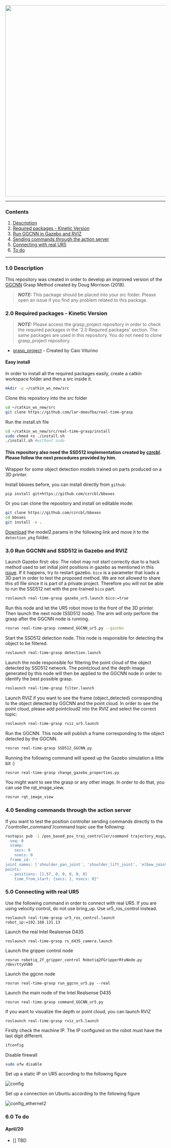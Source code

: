 <p align="center">
<img src="https://user-images.githubusercontent.com/28100951/79417266-e5be7c00-7f87-11ea-91a1-a6724834effe.png" width="600">
</p>

------------

<a id="top"></a>
### Contents
1. [Description](#1.0)
2. [Required packages - Kinetic Version](#2.0)
3. [Run GGCNN in Gazebo and RVIZ](#3.0)
4. [Sending commands through the action server](#4.0)
5. [Connecting with real UR5](#5.0)
6. [To do](#7.0)

------------

<a name="1.0"></a>
### 1.0 Description

This repository was created in order to develop an improved version of the [GGCNN]((https://github.com/dougsm/ggcnn_kinova_grasping)) Grasp Method created by Doug Morrison (2018).

> **_NOTE:_**  This package should be placed into your src folder. Please open an issue if you find any problem related to this package.

<a name="2.0"></a>
### 2.0 Required packages - Kinetic Version

> **_NOTE:_** Please access the grasp_project repository in order to check the required packages in the '2.0 Required packages' section. The same packages are used in this repository. You do not need to clone grasp_project repository.

- [grasp_project](https://github.com/caiobarrosv/grasp_project) - Created by Caio Viturino

#### Easy install

In order to install all the required packages easily, create a catkin workspace folder and then a src inside it.
```bash
mkdir -p ~/catkin_ws_new/src
```

Clone this repository into the src folder
```bash
cd ~/catkin_ws_new/src
git clone https://github.com/lar-deeufba/real-time-grasp
```

Run the install.sh file
```bash
cd ~/catkin_ws_new/src/real-time-grasp/install
sudo chmod +x ./install.sh
./install.sh #without sudo
```

#### This repository also need the SSD512 implementation created by [czrcbl](https://github.com/czrcbl). Please follow the next procedures provided by him.

Wrapper for some object detection models trained on parts produced on a 3D printer.

Install bboxes before, you can install directly from `github`:
```bash
pip install git+https://github.com/czrcbl/bboxes
```

Or you can clone the repository and install on editable mode:
```bash
git clone https://github.com/czrcbl/bboxes
cd bboxes
git install -e .
```

[Download](https://drive.google.com/file/d/1NamkTraRxDBBKDzN5p5D1lCBShqOHp36/view?usp=sharing) the model2.params in the following link and move it to the `detection_pkg` folder.

<a name="3.0"></a>
### 3.0 Run GGCNN and SSD512 in Gazebo and RVIZ

Launch Gazebo first:
obs: The robot may not start correctly due to a hack method used to set initial joint positions in gazebo as mentioned in this [issue](https://github.com/ros-simulation/gazebo_ros_pkgs/issues/93#). If it happens, try to restart gazebo.
`bico` is a parameter that loads a 3D part in order to test the proposed method. We are not allowed to share this stl file since it is part of a private project. Therefore you will not be able to run the SSD512 net with the pre-trained `bico` part.
```bash
roslaunch real-time-grasp gazebo_ur5.launch bico:=true
```

Run this node and let the UR5 robot move to the front of the 3D printer. Then launch the next node (SSD512 node). 
The arm will only perform the grasp after the GGCNN node is running.
```bash
rosrun real-time-grasp command_GGCNN_ur5.py --gazebo
```

Start the SSD512 detection node. This node is responsible for detecting the object to be filtered.
```bash
roslaunch real-time-grasp detection.launch
```

Launch the node responsible for filtering the point cloud of the object detected by SSD512 network. The pointcloud and the depth image generated by this node will then be applied to the GGCNN node in order to identify the best possible grasp.
```bash
roslaunch real-time-grasp filter.launch
```

Launch RVIZ if you want to see the frame (object_detected) corresponding to the object detected by GGCNN and the point cloud.
In order to see the point cloud, please add pointcloud2 into the RVIZ and select the correct topic:
```bash
roslaunch real-time-grasp rviz_ur5.launch
```

Run the GGCNN. This node will publish a frame corresponding to the object detected by the GGCNN.
```bash
rosrun real-time-grasp SSD512_GGCNN.py
```

Running the following command will speed up the Gazebo simulation a little bit :)
```bash
rosrun real-time-grasp change_gazebo_properties.py
```

You might want to see the grasp or any other image. In order to do that, you can use the rqt_image_view.
```bash
rosrun rqt_image_view
```

<a name="4.0"></a>
### 4.0 Sending commands through the action server

If you want to test the position controller sending commands directly to the /'controller_command'/command topic use
the following:

```bash
rostopic pub -1 /pos_based_pos_traj_controller/command trajectory_msgs/JointTrajectory "header:
  seq: 0
  stamp:
    secs: 0
    nsecs: 0
  frame_id: ''
joint_names: ['shoulder_pan_joint', 'shoulder_lift_joint', 'elbow_joint', 'wrist_1_joint', 'wrist_2_joint', 'wrist_3_joint']
points:
  - positions: [1.57, 0, 0, 0, 0, 0]
    time_from_start: {secs: 1, nsecs: 0}"
```

<a name="5.0"></a>
### 5.0 Connecting with real UR5

Use the following command in order to connect with real UR5.
If you are using velocity control, do not use bring_up. Use ur5_ros_control instead.

```
roslaunch real-time-grasp ur5_ros_control.launch robot_ip:=192.168.131.13
```

Launch the real Intel Realsense D435
```
roslaunch real-time-grasp rs_d435_camera.launch
```

Launch the gripper control node
```
rosrun robotiq_2f_gripper_control Robotiq2FGripperRtuNode.py /dev/ttyUSB0
```

Launch the ggcnn node
```
rosrun real-time-grasp run_ggcnn_ur5.py --real
```

Launch the main node of the Intel Realsense D435
```
rosrun real-time-grasp command_GGCNN_ur5.py
```

If you want to visualize the depth or point cloud, you can launch RVIZ
```
roslaunch real-time-grasp rviz_ur5.launch
```

Firstly check the machine IP. The IP configured on the robot must have the last digit different.

```bash
ifconfig
```

Disable firewall

```bash
sudo ufw disable
```

Set up a static IP on UR5 according to the following figure

![config](https://user-images.githubusercontent.com/28100951/71323978-2ca7d380-24b8-11ea-954c-940b009cfd93.jpg)

Set up a connection on Ubuntu according to the following figure

![config_ethernet2](https://user-images.githubusercontent.com/28100951/71323962-fe29f880-24b7-11ea-86dc-756729932de4.jpg)

<a name="6.0"></a>
### 6.0 To do
#### April/20
- [] TBD

